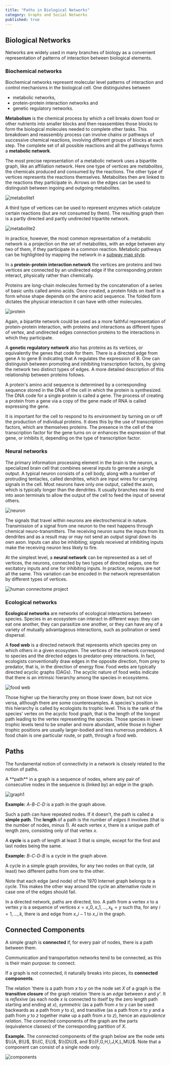 ```yaml
---
title: "Paths in Biological Networks"
category: Graphs and Social Networks
published: true
---
```


## Biological Networks

Networks are widely used in many branches of biology as a convenient
representation of patterns of interaction between biological elements.

### Biochemical networks

Biochemical networks represent molecular level patterns of interaction
and control mechanisms in the biological cell. One distinguishes between

* metabolic networks,
* protein-protein interaction networks and
* genetic regulatory networks.

**Metabolism** is the chemical process by which a cell breaks down food
or other nutrients into smaller blocks and then reassembles those blocks
to form the biological molecules needed to complete other tasks.
This breakdown and reassembly process can involve chains or pathways
of successive chemical reactions, involving different groups of blocks at
each step.  The complete set of all possible reactions and all the pathways
forms a **metabolic network**.

The most precise representation of a metabolic network
uses a bipartite graph, like an affiliation network.
Here one type of  vertices are _metabolites_,
the chemicals produced and consumed by the reactions.
The other type of vertices represents the reactions themselves.
Metabolites then are linked to the reactions they participate in.
Arrows on the edges can be used to distinguish between
ingoing and outgoing metabolites.

![metabolite1]

A third type of vertices can be used to represent enzymes which
catalyze certain reactions (but are not consumed by them).  The
resulting graph then is a partly directed and partly undirected
tripartite network.

![metabolite2]

In practice, however, the most common representation of a metabolic
network is a projection on the set of metabolites, with an edge
between any two of them, if they participate in a common reaction.
Metabolic pathways can be highlighted by mapping the network
in a [subway map style](https://en.wikipedia.org/wiki/Metabolic_network).

In a **protein-protein interaction network** the vertices are proteins and
two vertices are connected by an undirected edge if the corresponding
protein interact, physically rather than chemically.

Proteins are long-chain molecules formed by the concatenation of a
series of basic units called amino acids. Once created, a protein
folds on itself in a form whose shape depends on the amino acid
sequence.  The folded form dictates the physical interaction it can
have with other molecules.

![protein](https://bmm.crick.ac.uk/~bmmadmin/Affinity/all_lowdef.jpg)

Again, a bipartite network could be used as a more faithful
representation of protein-protein interaction, with proteins and
interactions as different types of vertex, and undirected edges
connection proteins to the interactions in which they participate.

A **genetic regulatory network** also has proteins as its vertices, or
equivalently the genes that code for them.  There is a directed edge
from gene A to gene B indicating that A regulates the expression of B.
One can distinguish between promoting and inhibiting transcription
factors, by giving the network two distinct types of edges.
A more detailed description of this relationship between proteins follows.

A protein's amino acid sequence is determined by a corresponding
sequence stored in the DNA of the cell in which the protein is
synthesized.  The DNA code for a single protein is called a gene.  The
process of creating a protein from a gene via a copy of the gene made
of RNA is called expressing the gene.

It is important for the cell to respond to its environment by turning
on or off the production of individual proteins. It does this by the
use of transcription factors, which are themselves proteins. The
presence in the cell of the transcription factor for the gene turns on
or enhances the expression of that gene, or inhibits it, depending on
the type of transcription factor.

### Neural networks

The primary information processing element in the brain is the neuron,
a specialized brain cell that combines several inputs to generate a
single output.  A typical neuron consists of a cell body, along with a
number of protruding tentacles, called dendrites, which are input
wires for carrying signals in the cell. Most neurons have only one
output, called the axon, which is typically longer than the
dendrites. It usually branches near its end into axon terminals to
allow the output of the cell to feed the input of several others.

![neuron](https://upload.wikimedia.org/wikipedia/commons/b/b5/Neuron.svg)

The signals that travel within neurons are electrochemical in nature.
Transmission of a signal from one neuron to the next happens through
chemical neuro-transmitters.  The receiving neuron sums the inputs
from its dendrites and as a result may or may not send an output
signal down its own axon.  Inputs can also be inhibiting; signals
received at inhibiting inputs make the receiving neuron less likely to
fire.

At the simplest level, a **neural network** can be represented as a set of
vertices, the neurons, connected by two types of directed edges, one
for excitatory inputs and one for inhibiting inputs. In practice,
neurons are not all the same. This variation can be encoded in the
network representation by different types of vertices.

![human connectome project](http://www.humanconnectomeproject.org/wp-content/uploads/2011/06/data1-e1307568971118-720x693.jpg)

### Ecological networks

**Ecological networks** are networks of ecological interactions
between species. Species in an ecosystem can interact in different
ways: they can eat one another, they can parasitize one another, or
they can have any of a variety of mutually advantageous interactions,
such as pollination or seed dispersal.

A **food web** is a directed network that represents which species
prey on which others in a given ecosystem. The vertices of the network
correspond to species and the directed edges to predator-prey
interactions. In fact, ecologists conventionally draw edges in the
opposite direction, from prey to predator, that is, in the direction
of energy flow. Food webs are typically directed acyclic graphs
(DAGs). The acyclic nature of food webs indicate that there is an
intrinsic hierarchy among the species in ecosystems.

![food web](https://upload.wikimedia.org/wikipedia/commons/0/0e/Chesapeake_Waterbird_Food_Web.jpg)

Those higher up the hierarchy prey on those lower down, but not vice
versa, although there are some counterexamples. A species's position
in this hierarchy is called by ecologists its trophic level. This is
the rank of the species' vertex on the acyclic food graph, that is the
length of the longest path leading to the vertex representing the
species. Those species in lower trophic levels tend to be smaller and
more abundant, while those in higher trophic positions are usually
larger-bodied and less numerous predators.
A food chain is one particular route, or path, through a food web.


##  Paths

The fundamental notion of connectivity in a network is closely related
to the notion of paths.

<div class="note" markdown="1">
A **path** in a graph is a sequence of nodes, where any pair of
consecutive nodes in the sequence is (linked by) an edge in the graph.
</div>

![graph1]

**Example:** $A$-$B$-$C$-$D$ is a path in the graph above.

Such a path can have repeated nodes.  If it doesn't, the path is
called a **simple path**.  The **length** of a path is the number of
*edges* it involves (that is the number of nodes, minus 1).  At each
vertex $x$, there is a unique path of length zero, consisting only of
that vertex $x$.

A **cycle** is a path of length at least 3 that is simple, except for
the first and last nodes being the same.

**Example:**  $B$-$C$-$D$-$B$ is a cycle in the graph above.

A cycle in a simple graph provides, for any two nodes on that
cycle, (at least) two different paths from one to the other.

Note that each edge (and node) of the 1970 Internet graph belongs to
a cycle.  This makes the other way around the cycle an alternative
route in case one of the edges should fail.

In a directed network, paths are directed, too.
A path from a vertex $x$ to a vertex $y$ is
a sequence of vertices $x = x\_0, x\_1, \dots, x_k = y$
such tha, for any $i = 1, \dots, k$, there is
and edge from $x\_{i-1}$ to $x\_i$ in the graph.

##  Connected Components

A simple graph is **connected** if, for
every pair of nodes, there is a path between them.

Communication and transportation networks tend to be connected, as
this is their main purpose: to connect.

If a graph is not connected, it naturally breaks into pieces,
its **connected components**.

The relation 'there is a path from $x$ to $y$ on the node set $X$ of a
graph is the **transitive closure** of the graph relation 'there is an
*edge* between $x$ and $y$'.  It is *reflexive* (as each node $x$ is
connected to itself by the zero length path starting and ending at
$x$), *symmetric* (as a path from $x$ to $y$ can be used backwards as
a path from $y$ to $x$), and transitive (as a path from $x$ to $y$ and
a path from $y$ to $z$ together make up a path from $x$ to $z$), hence
an *equivalence relation*.  The connected components of the graph are
the parts (equivalence classes) of the corresponding partition of $X$.

**Example.** The connected components of the graph below are the
node sets $\\{A, B\\}$, $\\{C, E\\}$, $\\{D\\}$, and $\\{F,G,H,I,J,K,L,M\\}$.
Note that a component can consist of a single node only.

![components]

[graph1]: /images/graph1.png
[components]: /images/components.png
[metabolite1]: /images/metabolite1.png
[metabolite2]: /images/metabolite2.png

